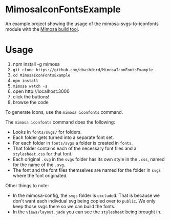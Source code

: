 MimosaIconFontsExample
======================

An example project showing the usage of the mimosa-svgs-to-iconfonts module with the [Mimosa build tool](mimosa.io).

Usage
======
1. npm install -g mimosa
2. `git clone https://github.com/dbashford/MimosaIconFontsExample`
3. `cd MimosaIconFontsExample`
4. `npm install`
5. `mimosa watch -s`
6. open http://localhost:3000
7. click the buttons!
8. browse the code

To generate icons, use the `mimosa iconfonts` command.

The `mimosa iconfonts` command does the following:

* Looks in `fonts/svgs/` for folders.
* Each folder gets turned into a separate font set.
* For each folder in `fonts/svgs` a folder is created in `fonts`.
* That folder contains each of the necessary font files and a `stylesheet.css` for that font.
* Each original `.svg` in the `svgs` folder has its own style in the `.css`, named for the name of the `.svg`.
* The font and the font files themselves are named for the folder in `svgs` where the font originated.

Other things to note:

* In the mimosa-config, the `svgs` folder is `exclude`d.  That is because we don't want each indivdual svg being copied over to `public`.  We only keep those svgs there so we can build the fonts.
* In the `views/layout.jade` you can see the `stylesheet` being brought in.
